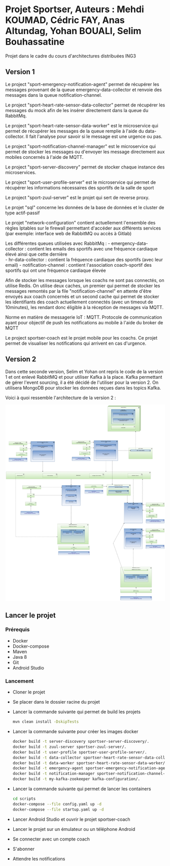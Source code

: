# Projet Sportser, Auteurs : Mehdi KOUMAD, Cédric FAY, Anas Altundag, Yohan BOUALI, Selim Bouhassatine

Projet dans le cadre du cours d'architectures distribuées ING3 

## Version 1

Le project "sport-emergency-notification-agent" permet de récupérer les messages provenant de la queue emergency-data-collector et renvoie des messages dans la queue notification-channel.

Le project "sport-heart-rate-sensor-data-collector" permet de récupérer les messages du mock afin de les insérer directement dans la queue du RabbitMq.

Le project "sport-heart-rate-sensor-data-worker" est le microservice qui permet de récupérer les messages de la queue remplie à l'aide du data-collector. Il fait l'analyse pour savoir si le message est une urgence ou pas.

Le project "sport-notification-channel-manager" est le microservice qui permet de stocker les messages ou d'envoyer les message directement aux mobiles concernés à l'aide de MQTT.

Le project "sport-server-discovery" permet de stocker chaque instance des microservices.

Le project "sport-user-profile-server" est le microservice qui permet de récupérer les informations nécessaires des sportifs de la salle de sport

Le project "sport-zuul-server" est le projet qui sert de reverse proxy.

Le projet "sql" concerne les données de la base de données et le cluster de type actif-passif

Le projet "network-configuration" contient actuellement l'ensemble des règles Iptables sur le firewall permettant d'accéder aux différents services (par exemple: interface web de RabbitMQ ou accès à Gitlab)

Les différentes queues utilisées avec RabbitMq : 
    - emergency-data-collector : contient les emails des sportifs avec une fréquence cardiaque élevé ainsi que cette dernière  
    - hr-data-collector : contient la fréquence cardiaque des sportifs (avec leur email)
    - notification-channel : contient l'association coach-sportif des sportifs qui ont une fréquence cardiaque élevée

Afin de stocker les messages lorsque les coachs ne sont pas connectés, on utilise Redis.
On utilise deux caches, un premier qui permet de stocker les messages remontés par la file "notification-channel" en attente d'être envoyés aux coach concernés et un second cache qui permet de stocker les identifiants des coach actuellement connectés (avec un timeout de 10minutes), les rendant donc éligible à la réception de messages via MQTT.

Norme en matière de messagerie IoT : MQTT. Protocole de communication ayant pour objectif de push les notifications au mobile à l'aide du broker de MQTT

Le project sportser-coach est le projet mobile pour les coachs. Ce projet permet de visualiser les notifications qui arrivent en cas d'urgence. 

## Version 2

Dans cette seconde version, Selim et Yohan ont repris le code de la version 1 et ont enlevé RabbitMQ et pour utiliser Kafka à la place.
Kafka permettant de gérer l'event sourcing, il a été décidé de l'utiliser pour la version 2. On utilisera MongoDB pour stocker les données reçues dans les topics Kafka.

Voici à quoi ressemble l'architecture de la version 2 :

![Architecture version 2](Architecture.png)


## Lancer le projet

### Prérequis

- Docker
- Docker-compose
- Maven
- Java 8
- Git
- Android Studio

### Lancement

- Cloner le projet
- Se placer dans le dossier racine du projet
- Lancer la commande suivante qui permet de build les projets
    
    ```bash
    mvn clean install -DskipTests
    ```
- Lancer la commande suivante pour créer les images docker
    
    ```bash
    docker build -t server-discovery sportser-server-discovery/.
    docker build -t zuul-server sportser-zuul-server/.
    docker build -t user-profile sportser-user-profile-server/.
    docker build -t data-collector sportser-heart-rate-sensor-data-collector/.
    docker build -t data-worker sportser-heart-rate-sensor-data-worker/.
    docker build -t emergency-agent sportser-emergency-notification-agent/.
    docker build -t notification-manager sportser-notification-channel-manager/.
    docker build -t my-kafka-zookeeper kafka-configuration/.
    ```
- Lancer la commande suivante qui permet de lancer les containers
    
  ```bash
  cd scripts
  docker-compose --file config.yaml up -d
  docker-compose --file startup.yaml up -d
  ```

- Lancer Android Studio et ouvrir le projet sportser-coach
- Lancer le projet sur un émulateur ou un téléphone Android
- Se connecter avec un compte coach
- S'abonner 
- Attendre les notifications
